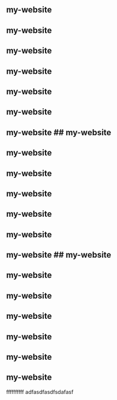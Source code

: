 ## my-website 
## my-website 
## my-website 
## my-website 
## my-website 
## my-website 
## my-website ## my-website 
## my-website 
## my-website 
## my-website 
## my-website 
## my-website 
## my-website ## my-website 
## my-website 
## my-website 
## my-website 
## my-website 
## my-website 
## my-website 
ffffffffff
adfasdfasdfsdafasf
